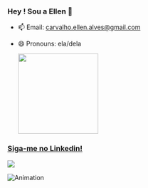 ### Hey ! Sou a Ellen 👋

- 📫 Email: carvalho.ellen.alves@gmail.com
- 😄 Pronouns: ela/dela

   <div>
   <a href="https://github.com/alvesellen">
      <img height="180em" src="https://github-readme-stats.vercel.app/api?username=alvesellen&show_icons=true&theme=tokyonight&include_all_commits=true&count_private=true"/>
  
</div>
    
 
### Siga-me no Linkedin!
 
<div>
 
  <a href="[Linkedin](ellen-de-carvalho-alves-864ab4300)" target="_blank"><img src="https://img.shields.io/badge/-LinkedIn-%230077B5?style=for-the-badge&logo=linkedin&logoColor=white" target="_blank"></a>
</div>     

 
 
  ![Animation](https://w0.peakpx.com/wallpaper/923/87/HD-wallpaper-kimetsu-no-yaiba-frontal-view-nezuko-kamado-nezuko-thumbnail.jpg)
 

   

